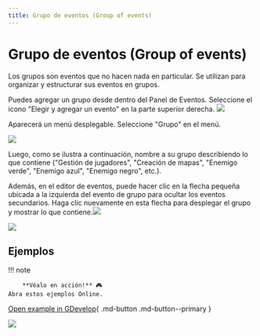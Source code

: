 ```yaml
---
title: Grupo de eventos (Group of events)
---
```

# Grupo de eventos (Group of events)

Los grupos son eventos que no hacen nada en particular. Se utilizan para organizar y estructurar sus eventos en grupos.

Puedes agregar un grupo desde dentro del Panel de Eventos. Seleccione el icono "Elegir y agregar un evento" en la parte superior derecha. ![](/gdevelop5/events/chooseaddeventicon.png)

Aparecerá un menú desplegable. Seleccione "Grupo" en el menú.

![](/gdevelop5/events/groupeventsdropdown.png)

Luego, como se ilustra a continuación, nombre a su grupo describiendo lo que contiene ("Gestión de jugadores", "Creación de mapas", "Enemigo verde", "Enemigo azul", "Enemigo negro", etc.).

Además, en el editor de eventos, puede hacer clic en la flecha pequeña ubicada a la izquierda del evento de grupo para ocultar los eventos secundarios. Haga clic nuevamente en esta flecha para desplegar el grupo y mostrar lo que contiene.![](/gdevelop5/events/collapsiblegrouparrow.png)

![](/gdevelop5/events/events-groups.png)

## Ejemplos

!!! note
    
        **Véalo en acción!** 🎮  
    Abra estos ejemplos Online.

[Open example in GDevelop](https://editor.gdevelop.io/?project=example://space-shooter){ .md-button .md-button--primary }

[![](/gdevelop5/behaviors/spaceshooter.png)](https://editor.gdevelop-app.com/?project=example://space-shooter)
